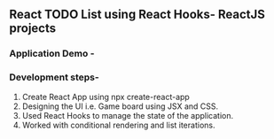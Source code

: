 ## React TODO List using React Hooks- ReactJS projects



### Application Demo -




### Development steps-
1. Create React App using npx create-react-app
2. Designing the UI i.e. Game board using JSX and CSS.
3. Used React Hooks to manage the state of the application.
4. Worked with conditional rendering and list iterations.



